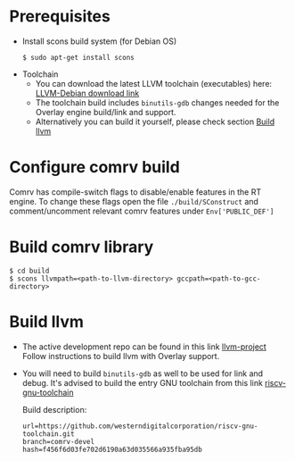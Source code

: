 
# Prerequisites

- Install scons build system (for Debian OS)
    ```
    $ sudo apt-get install scons
    ```
- Toolchain 
  - You can download the latest LLVM toolchain (executables) here:   [LLVM-Debian download link](https://wdc.box.com/s/hqign6gmlzojoxevbzv5xi62li3igple)
  - The toolchain build includes `binutils-gdb` changes needed for the Overlay engine build/link and support.
  - Alternatively you can build it yourself, please check section [Build llvm](#build-llvm)   


# Configure comrv build

Comrv has compile-switch flags to disable/enable features in the RT engine.
To change these flags open the file  ```./build/SConstruct``` and comment/uncomment relevant comrv features under  ```Env['PUBLIC_DEF']```

# Build comrv library
    $ cd build
    $ scons llvmpath=<path-to-llvm-directory> gccpath=<path-to-gcc-directory>
    
# Build llvm
- The active development repo can be found in this link [llvm-project](https://github.com/westerndigitalcorporation/llvm-project/tree/comrv)
  Follow instructions to build llvm with Overlay support.
- You will need to build `binutils-gdb` as well to be used for link and debug.
  It's advised to build the entry GNU toolchain from this link [riscv-gnu-toolchain](https://github.com/westerndigitalcorporation/riscv-gnu-toolchain/tree/comrv-devel)

  Build description:
  ```
  url=https://github.com/westerndigitalcorporation/riscv-gnu-toolchain.git
  branch=comrv-devel
  hash=f456f6d03fe702d6190a63d035566a935fba95db
  ```
  
